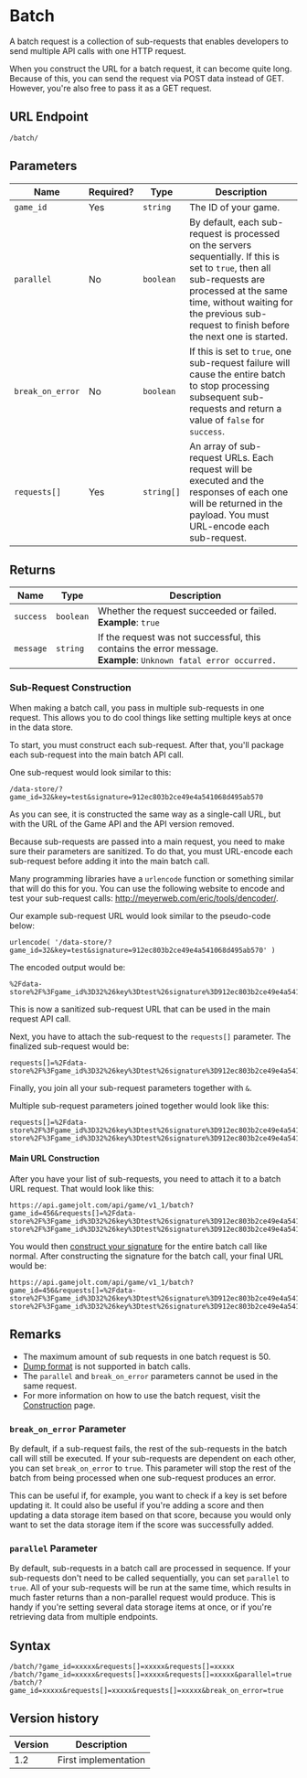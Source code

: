 # Batch

A batch request is a collection of sub-requests that enables developers to send multiple API calls
with one HTTP request.

When you construct the URL for a batch request, it can become quite long. Because of this, you can
send the request via POST data instead of GET. However, you're also free to pass it as a GET
request.

## URL Endpoint

```
/batch/
```

## Parameters

| Name             | Required? | Type       | Description                                                                                                                                                                                                                                   |
| ---------------- | --------- | ---------- | --------------------------------------------------------------------------------------------------------------------------------------------------------------------------------------------------------------------------------------------- |
| `game_id`        | Yes       | `string`   | The ID of your game.                                                                                                                                                                                                                          |
| `parallel`       | No        | `boolean`  | By default, each sub-request is processed on the servers sequentially. If this is set to `true`, then all sub-requests are processed at the same time, without waiting for the previous sub-request to finish before the next one is started. |
| `break_on_error` | No        | `boolean`  | If this is set to `true`, one sub-request failure will cause the entire batch to stop processing subsequent sub-requests and return a value of `false` for `success`.                                                                         |
| `requests[]`     | Yes       | `string[]` | An array of sub-request URLs. Each request will be executed and the responses of each one will be returned in the payload. You must URL-encode each sub-request.                                                                              |

## Returns

| Name      | Type      | Description                                                                                                           |
| --------- | --------- | --------------------------------------------------------------------------------------------------------------------- |
| `success` | `boolean` | Whether the request succeeded or failed. <br> **Example**: `true`                                                     |
| `message` | `string`  | If the request was not successful, this contains the error message. <br> **Example**: `Unknown fatal error occurred.` |

### Sub-Request Construction

When making a batch call, you pass in multiple sub-requests in one request. This allows you to do
cool things like setting multiple keys at once in the data store.

To start, you must construct each sub-request. After that, you'll package each sub-request into the
main batch API call.

One sub-request would look similar to this:

```
/data-store/?game_id=32&key=test&signature=912ec803b2ce49e4a541068d495ab570
```

As you can see, it is constructed the same way as a single-call URL, but with the URL of the Game
API and the API version removed.

Because sub-requests are passed into a main request, you need to make sure their parameters are
sanitized. To do that, you must URL-encode each sub-request before adding it into the main batch
call.

Many programming libraries have a `urlencode` function or something similar that will do this for
you. You can use the following website to encode and test your sub-request calls:
http://meyerweb.com/eric/tools/dencoder/.

Our example sub-request URL would look similar to the pseudo-code below:

```
urlencode( '/data-store/?game_id=32&key=test&signature=912ec803b2ce49e4a541068d495ab570' )
```

The encoded output would be:

```
%2Fdata-store%2F%3Fgame_id%3D32%26key%3Dtest%26signature%3D912ec803b2ce49e4a541068d495ab570%0A
```

This is now a sanitized sub-request URL that can be used in the main request API call.

Next, you have to attach the sub-request to the `requests[]` parameter. The finalized sub-request
would be:

```
requests[]=%2Fdata-store%2F%3Fgame_id%3D32%26key%3Dtest%26signature%3D912ec803b2ce49e4a541068d495ab570%0A
```

Finally, you join all your sub-request parameters together with `&`.

Multiple sub-request parameters joined together would look like this:

```
requests[]=%2Fdata-store%2F%3Fgame_id%3D32%26key%3Dtest%26signature%3D912ec803b2ce49e4a541068d495ab570&requests[]=%2Fdata-store%2F%3Fgame_id%3D32%26key%3Dtest%26signature%3D912ec803b2ce49e4a541068d495ab570
```

#### Main URL Construction

After you have your list of sub-requests, you need to attach it to a batch URL request. That would
look like this:

```
https://api.gamejolt.com/api/game/v1_1/batch?game_id=456&requests[]=%2Fdata-store%2F%3Fgame_id%3D32%26key%3Dtest%26signature%3D912ec803b2ce49e4a541068d495ab570&requests[]=%2Fdata-store%2F%3Fgame_id%3D32%26key%3Dtest%26signature%3D912ec803b2ce49e4a541068d495ab570
```

You would then [construct your signature](https://gamejolt.com/game-api/doc/construction) for the
entire batch call like normal. After constructing the signature for the batch call, your final URL
would be:

```
https://api.gamejolt.com/api/game/v1_1/batch?game_id=456&requests[]=%2Fdata-store%2F%3Fgame_id%3D32%26key%3Dtest%26signature%3D912ec803b2ce49e4a541068d495ab570&requests[]=%2Fdata-store%2F%3Fgame_id%3D32%26key%3Dtest%26signature%3D912ec803b2ce49e4a541068d495ab570&signature=912ec803b2ce49e4a541068d495ab570
```

## Remarks

* The maximum amount of sub requests in one batch request is 50.
* [Dump format](https://gamejolt.com/game-api/doc/formats/dump) is not supported in batch calls.
* The `parallel` and `break_on_error` parameters cannot be used in the same request.
* For more information on how to use the batch request, visit the
	[Construction](https://gamejolt.com/game-api/doc/construction) page.

### `break_on_error` Parameter

By default, if a sub-request fails, the rest of the sub-requests in the batch call will still be
executed. If your sub-requests are dependent on each other, you can set `break_on_error` to `true`.
This parameter will stop the rest of the batch from being processed when one sub-request produces an
error.

This can be useful if, for example, you want to check if a key is set before updating it. It could
also be useful if you're adding a score and then updating a data storage item based on that score,
because you would only want to set the data storage item if the score was successfully added.

### `parallel` Parameter

By default, sub-requests in a batch call are processed in sequence. If your sub-requests don't need
to be called sequentially, you can set `parallel` to `true`. All of your sub-requests will be run at
the same time, which results in much faster returns than a non-parallel request would produce. This
is handy if you're setting several data storage items at once, or if you're retrieving data from
multiple endpoints.

## Syntax

```
/batch/?game_id=xxxxx&requests[]=xxxxx&requests[]=xxxxx
/batch/?game_id=xxxxx&requests[]=xxxxx&requests[]=xxxxx&parallel=true
/batch/?game_id=xxxxx&requests[]=xxxxx&requests[]=xxxxx&break_on_error=true
```

## Version history

| Version | Description          |
| ------- | -------------------- |
| 1.2     | First implementation |
